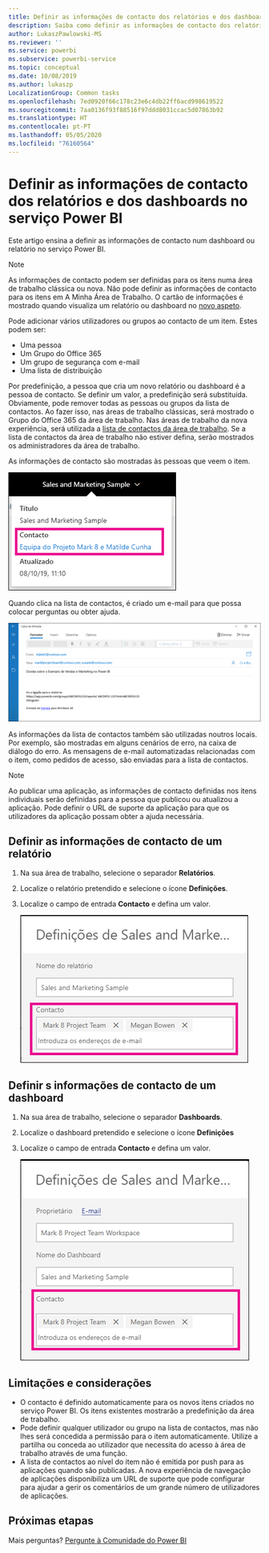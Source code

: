 ```yaml
---
title: Definir as informações de contacto dos relatórios e dos dashboards
description: Saiba como definir as informações de contacto dos relatórios e dos dashboards.
author: LukaszPawlowski-MS
ms.reviewer: ''
ms.service: powerbi
ms.subservice: powerbi-service
ms.topic: conceptual
ms.date: 10/08/2019
ms.author: lukaszp
LocalizationGroup: Common tasks
ms.openlocfilehash: 7ed0920f66c178c23e6c4db22ff6acd998619522
ms.sourcegitcommit: 7aa0136f93f88516f97ddd8031ccac5d07863b92
ms.translationtype: HT
ms.contentlocale: pt-PT
ms.lasthandoff: 05/05/2020
ms.locfileid: "76160564"
---
```

# <a name="set-contact-information-for-reports-and-dashboards-in-the-power-bi-service"></a>Definir as informações de contacto dos relatórios e dos dashboards no serviço Power BI
Este artigo ensina a definir as informações de contacto num dashboard ou relatório no serviço Power BI.

> [!NOTE]
> As informações de contacto podem ser definidas para os itens numa área de trabalho clássica ou nova. Não pode definir as informações de contacto para os itens em A Minha Área de Trabalho. O cartão de informações é mostrado quando visualiza um relatório ou dashboard no [novo aspeto](service-new-look.md).

Pode adicionar vários utilizadores ou grupos ao contacto de um item. Estes podem ser:
* Uma pessoa
* Um Grupo do Office 365
* Um grupo de segurança com e-mail
* Uma lista de distribuição

Por predefinição, a pessoa que cria um novo relatório ou dashboard é a pessoa de contacto. Se definir um valor, a predefinição será substituída. Obviamente, pode remover todas as pessoas ou grupos da lista de contactos. Ao fazer isso, nas áreas de trabalho clássicas, será mostrado o Grupo do Office 365 da área de trabalho. Nas áreas de trabalho da nova experiência, será utilizada a [lista de contactos da área de trabalho](service-create-the-new-workspaces.md#workspace-contact-list). Se a lista de contactos da área de trabalho não estiver defina, serão mostrados os administradores da área de trabalho.

As informações de contacto são mostradas às pessoas que veem o item. 

 ![contacto do relatório do serviço](media/service-item-contact/service-report-contact.png)

Quando clica na lista de contactos, é criado um e-mail para que possa colocar perguntas ou obter ajuda. 

 ![e-mail de contacto do serviço](media/service-item-contact/service-contact-email.png)
 
As informações da lista de contactos também são utilizadas noutros locais. Por exemplo, são mostradas em alguns cenários de erro, na caixa de diálogo do erro. As mensagens de e-mail automatizadas relacionadas com o item, como pedidos de acesso, são enviadas para a lista de contactos. 

> [!NOTE]
> Ao publicar uma aplicação, as informações de contacto definidas nos itens individuais serão definidas para a pessoa que publicou ou atualizou a aplicação. Pode definir o URL de suporte da aplicação para que os utilizadores da aplicação possam obter a ajuda necessária.

## <a name="set-contact-information-for-a-report"></a>Definir as informações de contacto de um relatório
1. Na sua área de trabalho, selecione o separador **Relatórios**.
2. Localize o relatório pretendido e selecione o ícone **Definições**.
3. Localize o campo de entrada **Contacto** e defina um valor.

     ![definição dos contactos do relatório do serviço](media/service-item-contact/service-report-contact-setting.png)

## <a name="set-contact-information-for-a-dashboard"></a>Definir s informações de contacto de um dashboard
1. Na sua área de trabalho, selecione o separador **Dashboards**.
2. Localize o dashboard pretendido e selecione o ícone **Definições**
3. Localize o campo de entrada **Contacto** e defina um valor.

     ![definição dos contactos do dashboard do serviço](media/service-item-contact/service-dashboard-contact-setting.png)

## <a name="limitations-and-considerations"></a>Limitações e considerações
* O contacto é definido automaticamente para os novos itens criados no serviço Power BI. Os itens existentes mostrarão a predefinição da área de trabalho.
* Pode definir qualquer utilizador ou grupo na lista de contactos, mas não lhes será concedida a permissão para o item automaticamente. Utilize a partilha ou conceda ao utilizador que necessita do acesso à área de trabalho através de uma função. 
* A lista de contactos ao nível do item não é emitida por push para as aplicações quando são publicadas. A nova experiência de navegação de aplicações disponibiliza um URL de suporte que pode configurar para ajudar a gerir os comentários de um grande número de utilizadores de aplicações.


## <a name="next-steps"></a>Próximas etapas

Mais perguntas? [Pergunte à Comunidade do Power BI](https://community.powerbi.com/)
